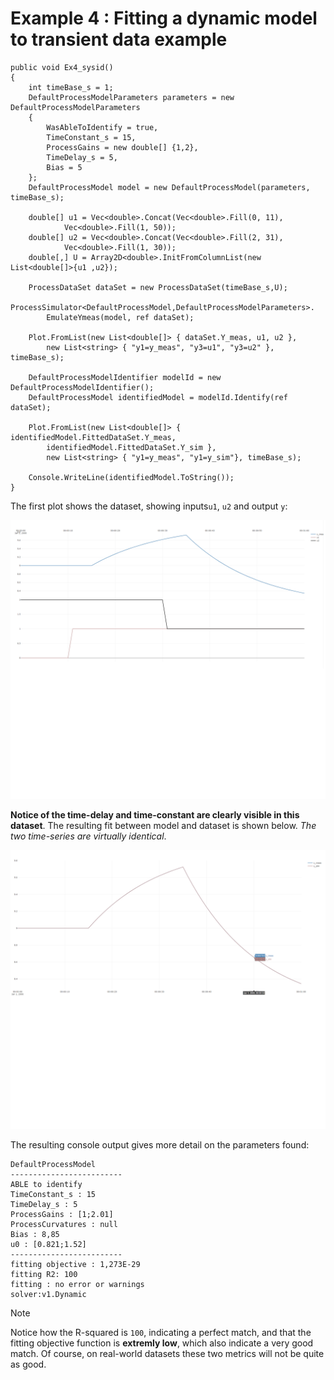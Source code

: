 # Example 4 : Fitting a dynamic model to transient data example

```
public void Ex4_sysid()
{
	int timeBase_s = 1;
	DefaultProcessModelParameters parameters = new DefaultProcessModelParameters
	{
		WasAbleToIdentify = true,
		TimeConstant_s = 15,
		ProcessGains = new double[] {1,2},
		TimeDelay_s = 5,
		Bias = 5
	};
	DefaultProcessModel model = new DefaultProcessModel(parameters, timeBase_s);

	double[] u1 = Vec<double>.Concat(Vec<double>.Fill(0, 11),
			Vec<double>.Fill(1, 50));
	double[] u2 = Vec<double>.Concat(Vec<double>.Fill(2, 31),
			Vec<double>.Fill(1, 30));
	double[,] U = Array2D<double>.InitFromColumnList(new List<double[]>{u1 ,u2});

	ProcessDataSet dataSet = new ProcessDataSet(timeBase_s,U);
	ProcessSimulator<DefaultProcessModel,DefaultProcessModelParameters>.
		EmulateYmeas(model, ref dataSet);

	Plot.FromList(new List<double[]> { dataSet.Y_meas, u1, u2 },
		new List<string> { "y1=y_meas", "y3=u1", "y3=u2" }, timeBase_s);

	DefaultProcessModelIdentifier modelId = new DefaultProcessModelIdentifier();
	DefaultProcessModel identifiedModel = modelId.Identify(ref dataSet);

	Plot.FromList(new List<double[]> { identifiedModel.FittedDataSet.Y_meas, 
		identifiedModel.FittedDataSet.Y_sim },
		new List<string> { "y1=y_meas", "y1=y_sim"}, timeBase_s);

	Console.WriteLine(identifiedModel.ToString());
}
```

The first plot shows the dataset, showing inputs``u1``, ``u2`` and output ``y``:

![Example 4:dataset](./images/ex4_dataset.png)

**Notice of the time-delay and time-constant are clearly visible in this dataset**. 
The resulting fit between model and dataset is shown below. *The two time-series are virtually identical*.

![Example 4:output](./images/ex4_results.png)

The resulting console output gives more detail on the parameters found:

```
DefaultProcessModel
-------------------------
ABLE to identify
TimeConstant_s : 15
TimeDelay_s : 5
ProcessGains : [1;2.01]
ProcessCurvatures : null
Bias : 8,85
u0 : [0.821;1.52]
-------------------------
fitting objective : 1,273E-29
fitting R2: 100
fitting : no error or warnings
solver:v1.Dynamic	
```

> [!Note]
> Notice how the R-squared is ``100``, indicating a perfect match, and that the fitting objective function is 
> **extremly low**, 
> which also indicate a very good match. Of course, on real-world datasets these two metrics will not be quite as good.
 
	